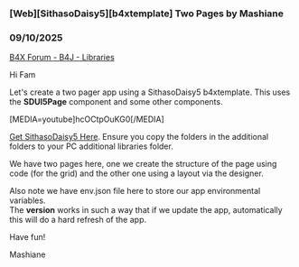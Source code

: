 ### [Web][SithasoDaisy5][b4xtemplate] Two Pages by Mashiane
### 09/10/2025
[B4X Forum - B4J - Libraries](https://www.b4x.com/android/forum/threads/168583/)

Hi Fam  
  
Let's create a two pager app using a SithasoDaisy5 b4xtemplate. This uses the **SDUI5Page** component and some other components.  
  
[MEDIA=youtube]hcOCtpOuKG0[/MEDIA]  
  
  
  
[Get SithasoDaisy5 Here](https://github.com/Mashiane/SithasoDaisy5). Ensure you copy the folders in the additional folders to your PC additional libraries folder.  
  
We have two pages here, one we create the structure of the page using code (for the grid) and the other one using a layout via the designer.  
  
Also note we have env.json file here to store our app environmental variables.  
The **version** works in such a way that if we update the app, automatically this will do a hard refresh of the app.  
  
Have fun!  
  
Mashiane